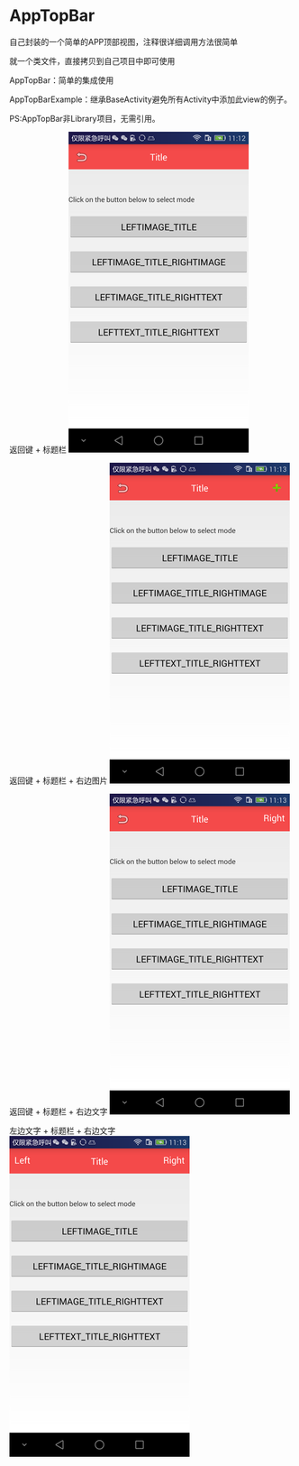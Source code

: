 # AppTopBar
自己封装的一个简单的APP顶部视图，注释很详细调用方法很简单

就一个类文件，直接拷贝到自己项目中即可使用

AppTopBar：简单的集成使用

AppTopBarExample：继承BaseActivity避免所有Activity中添加此view的例子。

PS:AppTopBar非Library项目，无需引用。

返回键 + 标题栏
![image](https://github.com/ZhanRu/AppTopBar/blob/master/Image/leftimage_title.png)

返回键 + 标题栏 + 右边图片
![image](https://github.com/ZhanRu/AppTopBar/blob/master/Image/leftimage_title_rightimage.png)

返回键 + 标题栏 + 右边文字
![image](https://github.com/ZhanRu/AppTopBar/blob/master/Image/leftimage_title_righttext.png)

左边文字 + 标题栏 + 右边文字
![image](https://github.com/ZhanRu/AppTopBar/blob/master/Image/lefttext_title_righttext.png)

